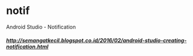 # notif
Android Studio - Notification

##### http://semangatkecil.blogspot.co.id/2016/02/android-studio-creating-notification.html
